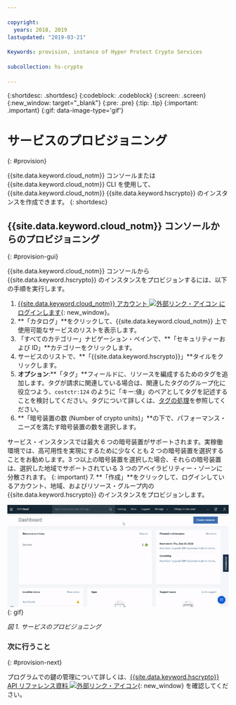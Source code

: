 ```yaml
---

copyright:
  years: 2018, 2019
lastupdated: "2019-03-21"

Keywords: provision, instance of Hyper Protect Crypto Services

subcollection: hs-crypto

---
```


{:shortdesc: .shortdesc}
{:codeblock: .codeblock}
{:screen: .screen}
{:new_window: target="_blank"}
{:pre: .pre}
{:tip: .tip}
{:important: .important}
{:gif: data-image-type='gif'}

# サービスのプロビジョニング
{: #provision}

{{site.data.keyword.cloud_notm}} コンソールまたは {{site.data.keyword.cloud_notm}} CLI を使用して、{{site.data.keyword.cloud_notm}} {{site.data.keyword.hscrypto}} のインスタンスを作成できます。
{: shortdesc}

## {{site.data.keyword.cloud_notm}} コンソールからのプロビジョニング
{: #provision-gui}

{{site.data.keyword.cloud_notm}} コンソールから {{site.data.keyword.hscrypto}} のインスタンスをプロビジョンするには、以下の手順を実行します。

1. [{{site.data.keyword.cloud_notm}} アカウント ![外部リンク・アイコン](../../icons/launch-glyph.svg "外部リンク・アイコン") にログインします](https://cloud.ibm.com/){: new_window}。
2. **「カタログ」**をクリックして、{{site.data.keyword.cloud_notm}} 上で使用可能なサービスのリストを表示します。
3. 「すべてのカテゴリー」ナビゲーション・ペインで、**「セキュリティーおよび ID」**カテゴリーをクリックします。
4. サービスのリストで、**「{{site.data.keyword.hscrypto}}」**タイルをクリックします。
5. **オプション**:**「タグ」**フィールドに、リソースを編成するためのタグを追加します。タグが請求に関連している場合は、関連したタグのグループ化に役立つよう、`costctr:124` のように「キー:値」のペアとしてタグを記述することを検討してください。タグについて詳しくは、[タグの処理](/docs/resources?topic=resources-tag#tag)を参照してください。
6. **「暗号装置の数 (Number of crypto units)」**の下で、パフォーマンス・ニーズを満たす暗号装置の数を選択します。

  サービス・インスタンスでは最大 6 つの暗号装置がサポートされます。実稼働環境では、高可用性を実現にするために少なくとも 2 つの暗号装置を選択することをお勧めします。3 つ以上の暗号装置を選択した場合、それらの暗号装置は、選択した地域でサポートされている 3 つのアベイラビリティー・ゾーンに分散されます。
  {: important}
7. **「作成」**をクリックして、ログインしているアカウント、地域、およびリソース・グループ内の {{site.data.keyword.hscrypto}} のインスタンスをプロビジョンします。

![サービスのプロビジョニング](image/provisioning.gif "サービスのプロビジョニング")
{: gif}

*図 1. サービスのプロビジョニング*

<!-- ## Provisioning from the {{site.data.keyword.cloud_notm}} CLI
{: #provision-cli}

To provision an instance of {{site.data.keyword.hscrypto}} using the {{site.data.keyword.cloud_notm}} CLI, complete the following steps:

1. Download and install the [{{site.data.keyword.cloud_notm}} CLI](/docs/cli/index.html#overview){: new_window} with the following command:

    ```sh
    curl -sl https://ibm.biz/idt-installer | bash
    ```
    {: pre}

    **Notes:** For more information about the {{site.data.keyword.cloud_notm}} CLI, see [Getting started with the {{site.data.keyword.cloud_notm}} CLI](/docs/cli/index.html#overview){: new_window}.

2. Log in to {{site.data.keyword.cloud_notm}} through the {{site.data.keyword.cloud_notm}} CLI with the following command:

    ```sh
    ibmcloud login
    ```
    {: pre}

    **Notes:** If the login fails, run the `ibmcloud login --sso` command to try again. The `--sso` parameter is required when you log in with a federated ID. If this option is used, go to the link listed in the CLI output to generate a one-time passcode. -->

<!-- ### Creating a service instance within your account
{: #provision-acct-lvl}

To simplify access to your encryption keys with [{{site.data.keyword.iamlong}} roles](/docs/iam/users_roles.html#iamusermanrol), you can create one or more instances of the {{site.data.keyword.hscrypto}} service within an account, without needing to specify an org and space.

1. Log in to {{site.data.keyword.cloud_notm}} through the [{{site.data.keyword.cloud_notm}} CLI](/docs/cli/index.html#overview){: new_window}.

    ```sh
    ibmcloud login
    ```
    {: pre}
    **Notes:** If the login fails, run the `ibmcloud login --sso` command to try again. The `--sso` parameter is required when you log in with a federated ID. If this option is used, go to the link listed in the CLI output to generate a one-time passcode.

2. Select the account, region, and resource group where you would like to create a {{site.data.keyword.hscrypto}} service instance.

    You can use the following command to set your target region and resource group.

    ```sh
    ibmcloud target -r <region_name> -g <resource_group_name>
    ```
    {: pre}

3. Provision an instance of {{site.data.keyword.hscrypto}} within that account and resource group.

    ```sh
    ibmcloud resource service-instance-create <instance_name> kms tiered-pricing
    ```
    {: pre}

    Replace `<instance_name>` with a unique alias for your service instance.

4. Optional: Verify that the service instance was created successfully.

    ```sh
    ibmcloud resource service-instances
    ```
    {: pre}

### Creating a service instance within an org and space
{: #provision-space-lvl}

To manage access to your encryption keys with [Cloud Foundry roles](/docs/iam/cfaccess.html), you can create an instance of the {{site.data.keyword.hscrypto}} service within a specified organization and space.  

1. Log in to {{site.data.keyword.cloud_notm}} through the [{{site.data.keyword.cloud_notm}} CLI](/docs/cli/index.html#overview){: new_window}.

    ```sh
    ibmcloud login
    ```
    {: pre}
    **Note:** If the login fails, run the `ibmcloud login --sso` command to try again. The `--sso` parameter is required when you log in with a federated ID. If this option is used, go to the link listed in the CLI output to generate a one-time passcode.

2. Select the account, region, organization, and space where you would like to create a {{site.data.keyword.hscrypto}} service instance.

    You can use the following command to set your target region, org, and space.

    ```sh
    ibmcloud target -r <region> -o <organization_name> -s <space_name>
    ```
    {: pre}

3. Provision an instance of {{site.data.keyword.hscrypto}} within that account, region, organization, and space.

    ```sh
    ibmcloud service create kms tiered-pricing <instance_name>
    ```
    {: pre}

    Replace `<instance_name>` with a unique alias for your service instance.

4. Optional: Verify that the service instance was created successfully.

    ```sh
    ibmcloud service list
    ```
    {: pre}
-->

### 次に行うこと
{: #provision-next}

プログラムでの鍵の管理について詳しくは、[{{site.data.keyword.hscrypto}} API リファレンス資料 ![外部リンク・アイコン](../../icons/launch-glyph.svg "外部リンク・アイコン")](https://{DomainName}/apidocs/hs-crypto){: new_window} を確認してください。
